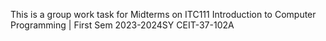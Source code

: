 This is a group work task for Midterms on ITC111
Introduction to Computer Programming | First Sem 2023-2024SY
CEIT-37-102A